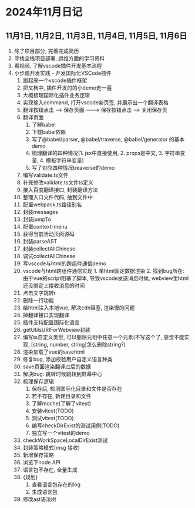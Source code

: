 # 2024年11月日记

## 11月1日, 11月2日, 11月3日, 11月4日, 11月5日, 11月6日

1. 除了项目部分, 完善完成简历
2. 寻找全栈项目部署, 运维方面的学习资料
3. 看视频, 了解vscode插件开发基本流程
4. 小步跑开发实践 - 开发国际化VSCode插件
    1. 跑起来一个vscode插件框架
    2. 把文档中, 插件开发的的小demo走一遍
    3. 大概梳理国际化插件业务逻辑
    4. 实现输入command, 打开vscode新页签, 并展示出一个翻译表格
    5. 翻译按钮点击 --> 保存页面 ---> 保存按钮点击 --> 关闭保存页
    6. 翻译页面
       1. 了解babel
       2. 下载babel依赖
       3. 写了@babel/parser, @babel/traverse, @babel/generator 的基本demo
       4. 梳理翻译的四种情况(1. jsx中直接使用, 2. props是中文, 3. 字符串变量, 4. 模板字符串变量)
       5. 写了对应四种情况treaverse的demo
    7. 编写validate.ts文件
    8. 补充修改validate.ts文件ts定义
    9. 接入百度翻译接口, 封装翻译方法
    10. 整理入口文件代码, 抽到文件中
    11. 配置webpack,ts路径别名
    12. 封装messages
    13. 封装jumpTo
    14. 配置context-menu
    15. 获得当前活动页面源码
    16. 封装parseAST
    17. 封装collectAllChinese
    18. 调试collectAllChinese
    19. 写vscode与html的跨组件通信demo
    20. vscode与html跨组件通信实现
       1. 单html固定数据渲染
       2. 找到bug所在: 由于vue的script阻塞了脚本, 导致vscode发送消息时候, webview里html还没绑定上接收消息的时间
    21. 点击文字跳转r
    22. 删除一行功能
    23. 给html注入本地vue, 解决cdn阻塞, 渲染慢的问题
    24. 掉翻译接口实现翻译
    25. 插件支持配置国际化语言
    26. getUtilsURIForWebview封装
    27. 编写ts自定义类型, 可以删除元祖中任意一个元素(不写这个了, 感觉不能实现, [string, number, string]怎么删除string?)
    28. 渲染加载了vue的savehtml 
    29. 修复bug, 添加校验用户自定义语言种类
    30. save页面渲染翻译过后的数据
    31. 解决bug: 跳转时候跳转到屏幕中心
    32. 梳理保存逻辑
        1. 保存后, 检测国际化目录和文件是否存在
        2. 若不存在, 新建目录和文件
        3. 了解moche(了解了vitest)
        4. 安装vitest(TODO)
        5. 测试vitest(TODO)
        6. 编写checkDirExist的测试用例(TODO)
        7. 独立写一个vitest的demo
   33. checkWorkSpaceLocalDirExist测试
   34. 封装策略模式(msg 接收)
   35. 新增保存策略
   36. 浏览下node API
   37. 语言包不存在, 全量生成
   38. {规划}
       1. 查看语言包存在的log
       2. 生成语言包
   39. 修改ast语法树 
